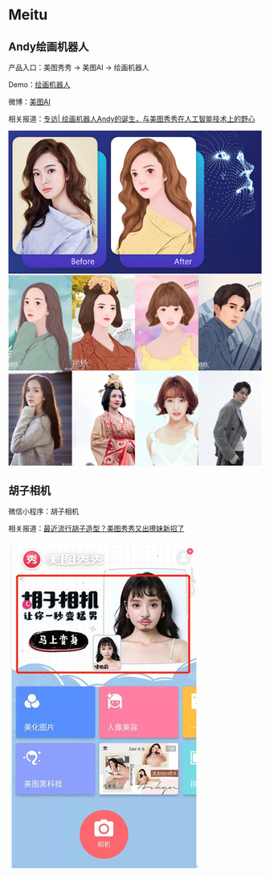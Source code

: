 # Meitu

## Andy绘画机器人
产品入口：美图秀秀 -> 美图AI -> 绘画机器人

Demo：[绘画机器人](http://ai.meitu.com/algorithm/generateImages/AICartoonStyle1)

微博：[美图AI](https://weibo.com/u/6411192933)

相关报道：[专访| 绘画机器人Andy的诞生，与美图秀秀在人工智能技术上的野心](https://www.leiphone.com/news/201712/yItu72E4fb6ifdvU.html)

<img src='assets/andy_cover.png'>
<img src='assets/andy_demo.jpeg'>

## 胡子相机
微信小程序：胡子相机

相关报道：[最近流行胡子造型？美图秀秀又出撩妹新招了](https://tech.china.com/article/20180404/kejiyuan0531120838.html)

<img src='assets/huzi_cover.jpg'>
